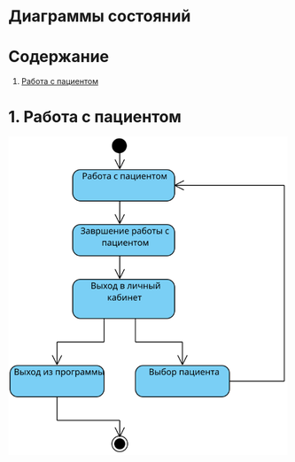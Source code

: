 # Диаграммы состояний

# Содержание
1. [Работа с пациентом](#1)  

<a name="1"/>

# 1. Работа с пациентом
![Информация о пациенте](https://github.com/Virtouoz/Auxilium-Medicus/blob/master/Documents/images/diagrams/State.svg)
